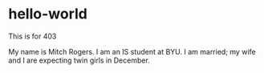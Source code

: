 # hello-world
This is for 403

My name is Mitch Rogers. I am an IS student at BYU. I am married; my wife and I are expecting twin girls in December. 
